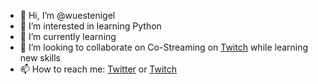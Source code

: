 - 👋 Hi, I’m @wuestenigel
- 👀 I’m interested in learning Python
- 🌱 I’m currently learning 
- 💞️ I’m looking to collaborate on Co-Streaming on [Twitch](https://twitch.tv/wuestenigel) while learning new skills
- 📫 How to reach me: [Twitter](https://twitter.com/wuestenigel) or [Twitch](https://discord.gg/wuestenigel)

<!---
wuestenigel/wuestenigel is a ✨ special ✨ repository because its `README.md` (this file) appears on your GitHub profile.
You can click the Preview link to take a look at your changes.
--->
